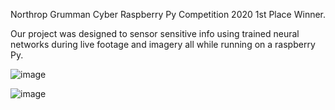 Northrop Grumman Cyber Raspberry Py Competition 2020 1st Place Winner.

Our project was designed to sensor sensitive info using trained neural networks during live footage and imagery all while running on a raspberry Py.

![image](https://github.com/marshy9/Cyber-Raspberry-Pi-NG-Competition/assets/55929958/36869682-b7e3-4290-80d7-bb425214b5cd)


![image](https://github.com/marshy9/Cyber-Raspberry-Pi-NG-Competition/assets/55929958/526de27e-3a56-45f6-91bd-be9a6990161a)
